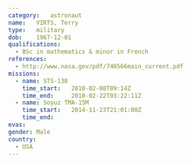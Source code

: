 ```yaml
---
category:	astronaut
name:	VIRTS, Terry
type:	military
dob:	1967-12-01
qualifications:
  - BSc in mathematics & minor in French
references:
  - http://www.nasa.gov/pdf/740566main_current.pdf
missions:
  - name: STS-130
    time_start:   2010-02-08T09:14Z
    time_end:     2010-02-22T03:22:11Z
  - name: Soyuz TMA-15M
    time_start:   2014-11-23T21:01:00Z
    time_end:     
evas:
gender:	Male
country:
  - USA
---
```

